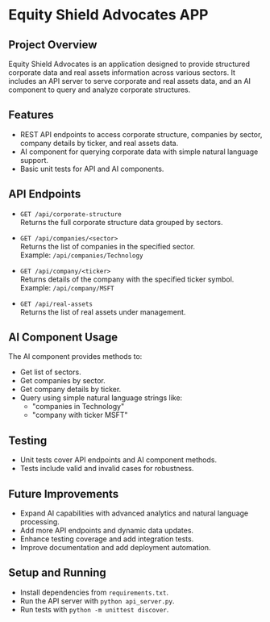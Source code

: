 # Equity Shield Advocates APP

## Project Overview
Equity Shield Advocates is an application designed to provide structured corporate data and real assets information across various sectors. It includes an API server to serve corporate and real assets data, and an AI component to query and analyze corporate structures.

## Features
- REST API endpoints to access corporate structure, companies by sector, company details by ticker, and real assets data.
- AI component for querying corporate data with simple natural language support.
- Basic unit tests for API and AI components.

## API Endpoints
- `GET /api/corporate-structure`  
  Returns the full corporate structure data grouped by sectors.

- `GET /api/companies/<sector>`  
  Returns the list of companies in the specified sector.  
  Example: `/api/companies/Technology`

- `GET /api/company/<ticker>`  
  Returns details of the company with the specified ticker symbol.  
  Example: `/api/company/MSFT`

- `GET /api/real-assets`  
  Returns the list of real assets under management.

## AI Component Usage
The AI component provides methods to:
- Get list of sectors.
- Get companies by sector.
- Get company details by ticker.
- Query using simple natural language strings like:
  - "companies in Technology"
  - "company with ticker MSFT"

## Testing
- Unit tests cover API endpoints and AI component methods.
- Tests include valid and invalid cases for robustness.

## Future Improvements
- Expand AI capabilities with advanced analytics and natural language processing.
- Add more API endpoints and dynamic data updates.
- Enhance testing coverage and add integration tests.
- Improve documentation and add deployment automation.

## Setup and Running
- Install dependencies from `requirements.txt`.
- Run the API server with `python api_server.py`.
- Run tests with `python -m unittest discover`.
